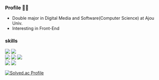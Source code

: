 ### Profile 🧑‍💻
- Double major in Digital Media and Software(Computer Science) at Ajou Univ.
- Interesting in Front-End

### skills


<div>
  <img src="https://img.shields.io/badge/C-A8B9CC?&style=for-the-badge&logo=C&logoColor=white&style=flat"/>
  <img src="https://img.shields.io/badge/C++-00599C?style=for-the-badge&logo=C%2B%2B&logoColor=white&style=flat"/>
  </br>
  <img src="https://img.shields.io/badge/Javascript-F7DF1E?&style=for-the-badge&logo=Javascript&logoColor=black&style=flat"/>
  <img src="https://img.shields.io/badge/TypeScript-3178C6?style=for-the-badge&logo=TypeScript&logoColor=white&style=flat">
  <img src="https://img.shields.io/badge/React-61DAFB?style=for-the-badge&logo=React&logoColor=white&style=flat">
  </br>
  <img src="https://img.shields.io/badge/Node.js-339933?style=for-the-badge&logo=Node.js&logoColor=white&style=flat">
  <img src="https://img.shields.io/badge/Express-000000?style=for-the-badge&logo=Express&logoColor=white&style=flat">
</div>

<div>
  
</div>

[![Solved.ac Profile](http://mazassumnida.wtf/api/v2/generate_badge?boj=hjy0951)](https://solved.ac/hjy0951/)


<!--
**hjy0951/hjy0951** is a ✨ _special_ ✨ repository because its `README.md` (this file) appears on your GitHub profile.

Here are some ideas to get you started:

- 🔭 I’m currently working on ...
- 🌱 I’m currently learning ...
- 👯 I’m looking to collaborate on ...
- 🤔 I’m looking for help with ...
- 💬 Ask me about ...
- 📫 How to reach me: ...
- 😄 Pronouns: ...
- ⚡ Fun fact: ...
-->
